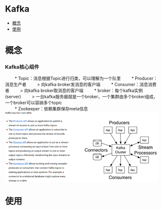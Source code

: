 # Kafka

* [概念](#概念)
* [使用](#使用)

# 概念

### Kafka核心组件
　　 * Topic：消息根据Topic进行归类，可以理解为一个队里
　　 * Producer：消息生产者
　　    > 向kafka broker发消息的客户端
　　 * Consumer：消息消费者
　　    > 向kafka broker取消息的客户端
　　 * broker：每个kafka实例(server)
　　    > 一台kafka服务器就是一个broker，一个集群由多个broker组成，一个broker可以容纳多个topic   
　　 * Zookeeper：依赖集群保存meta信息
![](API.jpg "")
# 使用
